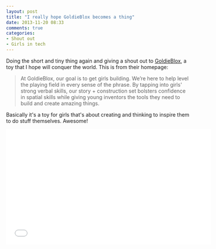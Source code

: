 ```yaml
---
layout: post
title: "I really hope GoldieBlox becomes a thing"
date: 2013-11-20 08:33
comments: true
categories: 
- Shout out
- Girls in tech
---
```


Doing the short and tiny thing again and giving a shout out to [GoldieBlox](http://www.goldieblox.com/), a toy that I hope will conquer the world. This is from their homepage:

>At GoldieBlox, our goal is to get girls building. We’re here to help level the playing field in every sense of the phrase. By tapping into girls' strong verbal skills, our story + construction set bolsters confidence in spatial skills while giving young inventors the tools they need to build and create amazing things.

Basically it's a toy for girls that's about creating and thinking to inspire them to do stuff themselves. Awesome!

<iframe width="560" height="315" src="//www.youtube.com/embed/y-AtZfNU3zw" frameborder="0" allowfullscreen></iframe>